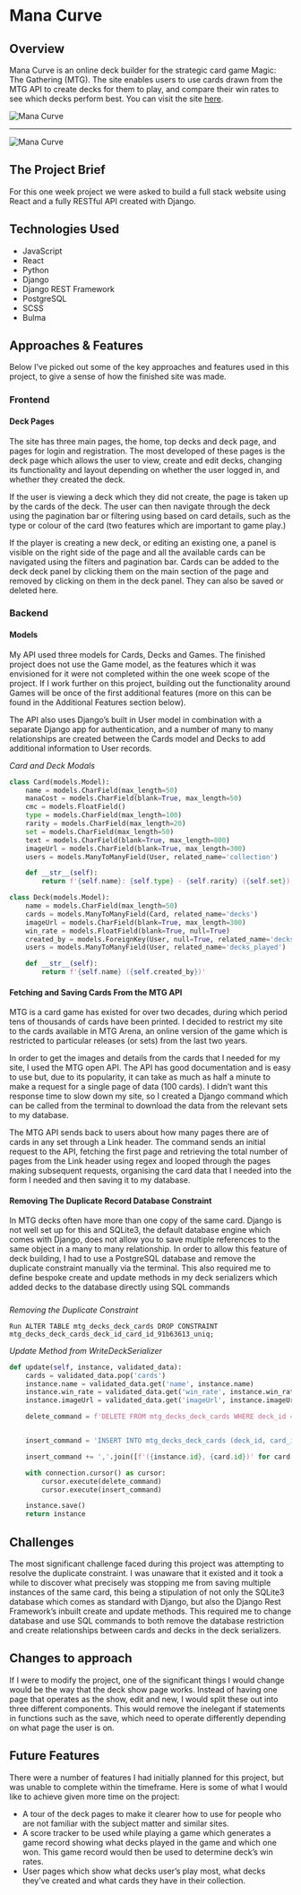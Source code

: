 # Mana Curve

## Overview

Mana Curve is an online deck builder for the strategic card game Magic: The Gathering (MTG). The site enables users to use cards drawn from the MTG API to create decks for them to play, and compare their win rates to see which decks perform best. You can visit the site [here](https://mana-curve.herokuapp.com/#/).

![Mana Curve](https://i.imgur.com/HHQ5ycf.png)

---

![Mana Curve](https://i.imgur.com/Hg9BK8O.png)

## The Project Brief

For this one week project we were asked to build a full stack website using React and a fully RESTful API created with Django.

## Technologies Used
* JavaScript
* React
* Python
* Django
* Django REST Framework
* PostgreSQL
* SCSS
* Bulma

## Approaches & Features

Below I’ve picked out some of the key approaches and features used in this project, to give a sense of how the finished site was made.

### Frontend

#### Deck Pages

The site has three main pages, the home, top decks and deck page, and pages for login and registration. The most developed of these pages is the deck page which allows the user to view, create and edit decks, changing its functionality and layout depending on whether the user logged in, and whether they created the deck.

If the user is viewing a deck which they did not create, the page is taken up by the cards of the deck. The user can then navigate through the deck using the pagination bar or filtering using based on card details, such as the type or colour of the card (two features which are important to game play.)

If the player is creating a new deck, or editing an existing one, a panel is visible on the right side of the page and all the available cards can be navigated using the filters and pagination bar. Cards can be added to the deck deck panel by clicking them on the main section of the page and removed by clicking on them in the deck panel. They can also be saved or deleted here.

### Backend

#### Models

My API used three models for Cards, Decks and Games. The finished project does not use the Game model, as the features which it was envisioned for it were not completed within the one week scope of the project. If I work further on this project, building out the functionality around Games will be once of the first additional features (more on this can be found in the Additional Features section below).

The API also uses Django’s built in User model in combination with a separate Django app for authentication, and a number of many to many relationships are created between the Cards model and Decks to add additional information to User records.

*Card and Deck Modals*
```python
class Card(models.Model):
    name = models.CharField(max_length=50)
    manaCost = models.CharField(blank=True, max_length=50)
    cmc = models.FloatField()
    type = models.CharField(max_length=100)
    rarity = models.CharField(max_length=20)
    set = models.CharField(max_length=50)
    text = models.CharField(blank=True, max_length=800)
    imageUrl = models.CharField(blank=True, max_length=300)
    users = models.ManyToManyField(User, related_name='collection')

    def __str__(self):
        return f'{self.name}: {self.type} - {self.rarity} ({self.set})'

class Deck(models.Model):
    name = models.CharField(max_length=50)
    cards = models.ManyToManyField(Card, related_name='decks')
    imageUrl = models.CharField(blank=True, max_length=300)
    win_rate = models.FloatField(blank=True, null=True)
    created_by = models.ForeignKey(User, null=True, related_name='decks_created', on_delete=models.SET_NULL)
    users = models.ManyToManyField(User, related_name='decks_played')

    def __str__(self):
        return f'{self.name} ({self.created_by})'
```
#### Fetching and Saving Cards From the MTG API

MTG is a card game has existed for over two decades, during which period tens of thousands of cards have been printed. I decided to restrict my site to the cards available in MTG Arena, an online version of the game which is restricted to particular releases (or sets) from the last two years.

In order to get the images and details from the cards that I needed for my site, I used the MTG open API. The API has good documentation and is easy to use but, due to its popularity, it can take as much as half a minute to make a request for a single page of data (100 cards). I didn’t want this response time to slow down my site, so I created a Django command which can be called from the terminal to download the data from the relevant sets to my database.

The MTG API sends back to users about how many pages there are of cards in any set through a Link header. The command sends an initial request to the API, fetching the first page and retrieving the total number of pages from the Link header using regex and looped through the pages making subsequent requests, organising the card data that I needed into the form I needed and then saving it to my database.

#### Removing The Duplicate Record Database Constraint

In MTG decks often have more than one copy of the same card. Django is not well set up for this and SQLite3, the default database engine which comes with Django, does not allow you to save multiple references to the same object in a many to many relationship. In order to allow this feature of deck building, I had to use a PostgreSQL database and remove the duplicate constraint manually via the terminal. This also required me to define bespoke create and update methods in my deck serializers which added decks to the database directly using SQL commands

#####

*Removing the Duplicate Constraint*
```
Run ALTER TABLE mtg_decks_deck_cards DROP CONSTRAINT mtg_decks_deck_cards_deck_id_card_id_91b63613_uniq;
```

*Update Method from WriteDeckSerializer*
```Python
def update(self, instance, validated_data):
    cards = validated_data.pop('cards')
    instance.name = validated_data.get('name', instance.name)
    instance.win_rate = validated_data.get('win_rate', instance.win_rate)
    instance.imageUrl = validated_data.get('imageUrl', instance.imageUrl)

    delete_command = f'DELETE FROM mtg_decks_deck_cards WHERE deck_id = {instance.id}'


    insert_command = 'INSERT INTO mtg_decks_deck_cards (deck_id, card_id) VALUES '

    insert_command += ','.join([f'({instance.id}, {card.id})' for card in cards])

    with connection.cursor() as cursor:
        cursor.execute(delete_command)
        cursor.execute(insert_command)

    instance.save()
    return instance
```

## Challenges

The most significant challenge faced during this project was attempting to resolve the duplicate constraint. I was unaware that it existed and it took a while to discover what precisely was stopping me from saving multiple instances of the same card, this being a stipulation of not only the SQLite3 database which comes as standard with Django, but also the Django Rest Framework’s inbuilt create and update methods. This required me to change database and use SQL commands to both remove the database restriction and create relationships between cards and decks in the deck serializers.

## Changes to approach

If I were to modify the project, one of the significant things I would change would be the way that the deck show page works. Instead of having one page that operates as the show, edit and new, I would split these out into three different components. This would remove the inelegant if statements in functions such as the save, which need to operate differently depending on what page the user is on.


## Future Features

There were a number of features I had initially planned for this project, but was unable to complete within the timeframe. Here is some of what I would like to achieve given more time on the project:

* A tour of the deck pages to make it clearer how to use for people who are not familiar with the subject matter and similar sites.
* A score tracker to be used while playing a game which generates a game record showing what decks played in the game and which one won. This game record would then be used to determine deck’s win rates.
* User pages which show what decks user’s play most, what decks they’ve created and what cards they have in their collection.
